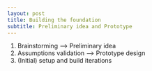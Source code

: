 ```yaml
---
layout: post
title: Building the foundation
subtitle: Preliminary idea and Prototype
---
```


1. Brainstorming --> Preliminary idea
2. Assumptions validation --> Prototype design
3. (Initial) setup and build iterations
